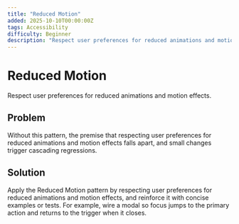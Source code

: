 ```yaml
---
title: "Reduced Motion"
added: 2025-10-10T00:00:00Z
tags: Accessibility
difficulty: Beginner
description: "Respect user preferences for reduced animations and motion effects."
---
```

# Reduced Motion

Respect user preferences for reduced animations and motion effects.

## Problem

Without this pattern, the premise that respecting user preferences for reduced animations and motion effects falls apart, and small changes trigger cascading regressions.

## Solution

Apply the Reduced Motion pattern by respecting user preferences for reduced animations and motion effects, and reinforce it with concise examples or tests. For example, wire a modal so focus jumps to the primary action and returns to the trigger when it closes.
